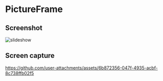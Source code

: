 # PictureFrame

## Screenshot

![slideshow](https://github.com/user-attachments/assets/7ac968c1-413e-4310-a548-025ec4dd0435)

## Screen capture

https://github.com/user-attachments/assets/6b872356-047f-4935-acbf-8c738ffb02f5


